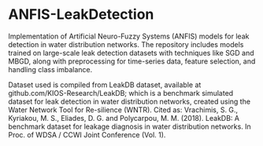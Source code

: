 # ANFIS-LeakDetection
Implementation of Artificial Neuro-Fuzzy Systems (ANFIS) models for leak detection in water distribution networks. The repository includes models trained on large-scale leak detection datasets with techniques like SGD and MBGD, along with preprocessing for time-series data, feature selection, and handling class imbalance.

Dataset used is compiled from LeakDB dataset, available at github.com/KIOS-Research/LeakDB; which is a benchmark simulated dataset for leak detection in water distribution networks, created using the Water Network Tool for Re-silience (WNTR). Cited as: Vrachimis, S. G., Kyriakou, M. S., Eliades, D. G. and Polycarpou, M. M. (2018). LeakDB: A benchmark dataset for leakage diagnosis in water distribution networks. In Proc. of WDSA / CCWI Joint Conference (Vol. 1).



